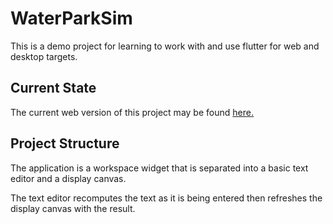 # WaterParkSim

This is a demo project for learning to work with and use 
flutter for web and desktop targets.  




## Current State

The current web version of this project may be found [here.](https://charlescarley.github.io/WaterParkSim/)



## Project Structure

The application is a workspace widget that is separated into a basic text editor and a display canvas.

The text editor recomputes the text as it is being entered then refreshes the display canvas with the result.

